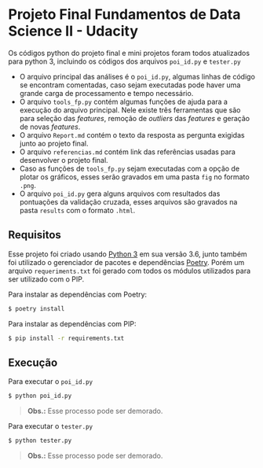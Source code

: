 # Projeto Final Fundamentos de Data Science II - Udacity

Os códigos python do projeto final e mini projetos foram todos atualizados para python 3, incluindo os códigos dos arquivos `poi_id.py` e `tester.py`

- O arquivo principal das análises é o `poi_id.py`, algumas linhas de código se encontram comentadas, caso sejam executadas pode haver uma grande carga de processamento e tempo necessário.
- O arquivo `tools_fp.py` contém algumas funções de ajuda para a execução do arquivo principal. Nele existe três ferramentas que são para seleção das *features*, remoção de *outliers* das *features* e geração de novas *features*.
- O arquivo `Report.md` contém o texto da resposta as pergunta exigidas junto ao projeto final.
- O arquivo `referencias.md` contém link das referências usadas para desenvolver o projeto final.
- Caso as funções de `tools_fp.py` sejam executadas com a opção de plotar os gráficos, esses serão gravados em uma pasta `fig` no formato `.png`.
- O arquivo `poi_id.py` gera alguns arquivos com resultados das pontuações da validação cruzada, esses arquivos são gravados na pasta `results` com o formato `.html`.

## Requisitos

Esse projeto foi criado usando [Python 3](www.python.org) em sua versão 3.6, junto também foi utilizado o gerenciador de pacotes e dependências [Poetry](https://poetry.eustace.io). Porém um arquivo `requeriments.txt` foi gerado com todos os módulos utilizados para ser utilizado com o PIP.

Para instalar as dependências com Poetry:

```bash
$ poetry install
```

Para instalar as dependências com PIP:
```bash
$ pip install -r requirements.txt
```

## Execução

Para executar o `poi_id.py`

```bash
$ python poi_id.py
```

> **Obs.:** Esse processo pode ser demorado.

Para executar o `tester.py`

```bash
$ python tester.py
```

> **Obs.:** Esse processo pode ser demorado.